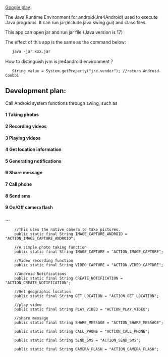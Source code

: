 [Google play](https://play.google.com/store/apps/details?id=com.coobbi.jre)

The Java Runtime Environment for android(Jre4Android) used to execute Java programs. It can run jar(include java swing gui) and class files.

This app can open jar and run jar file (Java version is 17)

The effect of this app is the same as the command below:

```
   java -jar xxx.jar
```

How to distinguish jvm is jre4android environment？
```
   String value = System.getProperty("jre.vendor"); //return Android-Coobbi
```

## Development plan:
Call Android system functions through swing,
such as 
#### 1 Taking photos
#### 2 Recording videos
#### 3 Playing videos
#### 4 Get location information
#### 5 Generating notifications
#### 6 Share message
#### 7 Call phone
#### 8 Send sms
#### 9 On/Off camera flash
#### ...

```
    //This uses the native camera to take pictures.
    public static final String IMAGE_CAPTURE_ANDROID = "ACTION_IMAGE_CAPTURE_ANDROID";

    //A simple photo taking function
    public static final String IMAGE_CAPTURE = "ACTION_IMAGE_CAPTURE";

    //Video recording function
    public static final String VIDEO_CAPTURE = "ACTION_VIDEO_CAPTURE";
    
    //Android Notifications
    public static final String CREATE_NOTIFICATION = "ACTION_CREATE_NOTIFICATION";
    
    //Get geographic location
    public static final String GET_LOCATION = "ACTION_GET_LOCATION";
    
    //play video
    public static final String PLAY_VIDEO = "ACTION_PLAY_VIDEO";

    //share message
    public static final String SHARE_MESSAGE = "ACTION_SHARE_MESSAGE";

    public static final String CALL_PHONE = "ACTION_CALL_PHONE";

    public static final String SEND_SMS = "ACTION_SEND_SMS";

    public static final String CAMERA_FLASH = "ACTION_CAMERA_FLASH";
```
